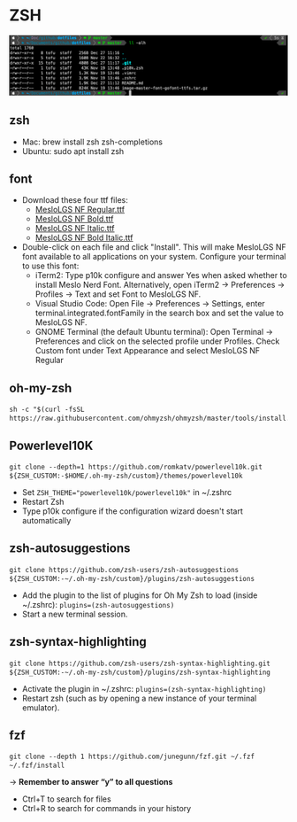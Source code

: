 # ZSH

![image](img/screen.png)

## zsh

- Mac: brew install zsh zsh-completions
- Ubuntu: sudo apt install zsh

## font

- Download these four ttf files:
  - [MesloLGS NF Regular.ttf](font/MesloLGS%20NF%20Regular.ttf)
  - [MesloLGS NF Bold.ttf](font/MesloLGS%20NF%20Bold.ttf)
  - [MesloLGS NF Italic.ttf](/MesloLGS%20NF%20Italic.ttf)
  - [MesloLGS NF Bold Italic.ttf](font/MesloLGS%20NF%20Bold%20Italic.ttf)
- Double-click on each file and click "Install". This will make MesloLGS NF font available to all applications on your system. Configure your terminal to use this font:
  - iTerm2: Type p10k configure and answer Yes when asked whether to install Meslo Nerd Font. Alternatively, open iTerm2 → Preferences → Profiles → Text and set Font to MesloLGS NF.
  - Visual Studio Code: Open File → Preferences → Settings, enter terminal.integrated.fontFamily in the search box and set the value to MesloLGS NF.
  - GNOME Terminal (the default Ubuntu terminal): Open Terminal → Preferences and click on the selected profile under Profiles. Check Custom font under Text Appearance and select MesloLGS NF Regular

## oh-my-zsh

```shell
sh -c "$(curl -fsSL https://raw.githubusercontent.com/ohmyzsh/ohmyzsh/master/tools/install.sh)"
```

## Powerlevel10K

```shell
git clone --depth=1 https://github.com/romkatv/powerlevel10k.git ${ZSH_CUSTOM:-$HOME/.oh-my-zsh/custom}/themes/powerlevel10k
```

- Set `ZSH_THEME="powerlevel10k/powerlevel10k"` in ~/.zshrc
- Restart Zsh
- Type p10k configure if the configuration wizard doesn't start automatically

## zsh-autosuggestions

```shell
git clone https://github.com/zsh-users/zsh-autosuggestions ${ZSH_CUSTOM:-~/.oh-my-zsh/custom}/plugins/zsh-autosuggestions
```

- Add the plugin to the list of plugins for Oh My Zsh to load (inside ~/.zshrc): `plugins=(zsh-autosuggestions)`
- Start a new terminal session.

## zsh-syntax-highlighting

```shell
git clone https://github.com/zsh-users/zsh-syntax-highlighting.git ${ZSH_CUSTOM:-~/.oh-my-zsh/custom}/plugins/zsh-syntax-highlighting
```

- Activate the plugin in ~/.zshrc: `plugins=(zsh-syntax-highlighting)`
- Restart zsh (such as by opening a new instance of your terminal emulator).

## fzf

```shell
git clone --depth 1 https://github.com/junegunn/fzf.git ~/.fzf
~/.fzf/install
```

-> **Remember to answer “y” to all questions**

- Ctrl+T to search for files
- Ctrl+R to search for commands in your history

